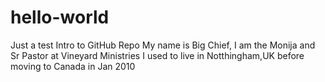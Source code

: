 # hello-world
Just a test Intro to GitHub Repo
My name is Big Chief, I am the Monija and Sr Pastor at Vineyard Ministries
I used to live in Notthingham,UK before moving to Canada in Jan 2010
